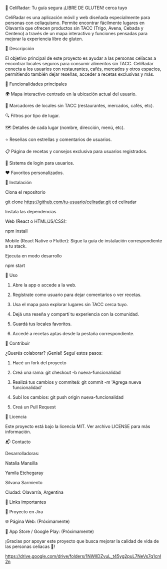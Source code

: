 📍 CeliRadar: Tu guía segura ¡LIBRE DE GLUTEN! cerca tuyo

CeliRadar es una aplicación móvil y web diseñada especialmente para personas con celiaquismo. Permite encontrar fácilmente lugares en Olavarría que ofrecen productos sin TACC (Trigo, Avena, Cebada y Centeno) a través de un mapa interactivo y funciones pensadas para mejorar la experiencia libre de gluten. 

📝 Descripción

El objetivo principal de este proyecto es ayudar a las personas celíacas a encontrar locales seguros para consumir alimentos sin TACC. CeliRadar conecta a los usuarios con restaurantes, cafés, mercados y otros espacios, permitiendo también dejar reseñas, acceder a recetas exclusivas y más.

🚀 Funcionalidades principales

🌍 Mapa interactivo centrado en la ubicación actual del usuario.

📌 Marcadores de locales sin TACC (restaurantes, mercados, cafés, etc).

🔍 Filtros por tipo de lugar.

🗺️ Detalles de cada lugar (nombre, dirección, menú, etc).

⭐ Reseñas con estrellas y comentarios de usuarios.

📋 Página de recetas y consejos exclusiva para usuarios registrados.

🔐 Sistema de login para usuarios.

❤️ Favoritos personalizados.


🔧 Instalación

Clona el repositorio

git clone https://github.com/tu-usuario/celiradar.git
cd celiradar

Instala las dependencias

Web (React o HTML/JS/CSS):

npm install

Mobile (React Native o Flutter):
Sigue la guía de instalación correspondiente a tu stack.

Ejecuta en modo desarrollo

npm start

📱 Uso

1. Abre la app o accede a la web.


2. Regístrate como usuario para dejar comentarios o ver recetas.


3. Usa el mapa para explorar lugares sin TACC cerca tuyo.


4. Dejá una reseña y compartí tu experiencia con la comunidad.


5. Guardá tus locales favoritos.


6. Accedé a recetas aptas desde la pestaña correspondiente.

🤝 Contribuir

¿Querés colaborar? ¡Genial! Seguí estos pasos:

1. Hacé un fork del proyecto


2. Creá una rama: git checkout -b nueva-funcionalidad


3. Realizá tus cambios y commiteá: git commit -m 'Agrega nueva funcionalidad'


4. Subí los cambios: git push origin nueva-funcionalidad


5. Creá un Pull Request

📄 Licencia

Este proyecto está bajo la licencia MIT. Ver archivo LICENSE para más información.


📬 Contacto

Desarrolladoras:

Natalia Mansilla

Yamila Etchegaray

Silvana Sarmiento


Ciudad: Olavarría, Argentina

🔗 Links importantes

🔗 Proyecto en Jira

🌐 Página Web: (Próximamente)

📱 App Store / Google Play: (Próximamente) 

¡Gracias por apoyar este proyecto que busca mejorar la calidad de vida de las personas celíacas 💚!

https://drive.google.com/drive/folders/1NWlIDZvuL_t45yg2puL7NeVs7q1cnI2n
